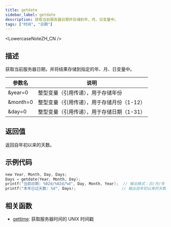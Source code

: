 ```yaml
---
title: getdate
sidebar_label: getdate
description: 获取当前服务器日期并存储到年、月、日变量中。
tags: ["时间", "日期"]
---
```


<LowercaseNoteZH_CN />

## 描述

获取当前服务器日期，并将结果存储到指定的年、月、日变量中。

| 参数名   | 说明                                       |
| -------- | ------------------------------------------ |
| &year=0  | 整型变量（引用传递），用于存储年份         |
| &month=0 | 整型变量（引用传递），用于存储月份（1-12） |
| &day=0   | 整型变量（引用传递），用于存储日期（1-31） |

## 返回值

返回自年初以来的天数。

## 示例代码

```c
new Year, Month, Day, Days;
Days = getdate(Year, Month, Day);
printf("当前日期: %02d/%02d/%d", Day, Month, Year);  // 输出格式：日/月/年
printf("本年已过天数: %d", Days);                    // 输出自年初以来的天数
```

## 相关函数

- [gettime](gettime): 获取服务器时间的 UNIX 时间戳
